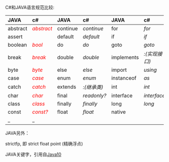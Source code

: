 ﻿C#和JAVA语言规范比较:

| JAVA   | c#     | JAVA   | c#     | JAVA     | c#        | JAVA   | c#      | JAVA       | c#       |
|:-------|:-------|:-------|:-------|:---------|:----------|:-------|:--------|:-----------|:----------|
|abstract|*<font color=red>abstract</font>*|continue|*continue*|for     |*for*     |new     |*new*      |switch      |*switch*|
|assert  |        |default |*default* |if        |*if*      |package |*namespace*|synchronized|*lock*  |
|boolean |*<font color=red>bool</font>*  |do      |*do*      |goto      |*goto*    |private |*private*  |this        |*this*  |
|break   |*<font color=red>break</font>* |double  |*double*  |implements|*:(实现接口)*|protected|*protected*|throw       |*throw*|
|byte    |*<font color=red>byte</font>*  |else    |*else*    |import    |*using*   |public  |*public*   |throws      |         |
|case    |*<font color=red>case</font>*  |enum    |*enum*    |instanceof|*as*      |return  |*return*   |transient   |         |
|catch   |*<font color=red>catch</font>* |extends |*:(继承类)*|int       |*int*     |short  |*short*    |try         |*try*     |
|char    |*<font color=red>char</font>* |final   |*readonly?*|interface|*interface*|static  |*static*   |void        |*void*  |
|class   |*<font color=red>class</font>* |finally |*finally* |long      |*long*     |strictfp|         |volatile    |*volatile?*|
|const   |*<font color=red>const?</font>*|float   |*float*   |native    |          |super   |*base*     |while       |*while*  |
|_       |_       |        |        |          |          |        |         |           |            |

JAVA另外：

strictfp, 即 strict float point (精确浮点)

JAVA关键字，引用自[Java10](https://docs.oracle.com/javase/specs/jls/se10/html/jls-3.html#jls-3.9)
